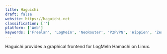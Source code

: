 ```yaml
---
title: Haguichi
draft: false 
website: https://haguichi.net
classification: ['']
platform: ['Web']
keywords: ['Freelan', 'LogMeIn', 'NeoRouter', 'P2PVPN', 'Wippien', 'ZeroTier']
---
```

Haguichi provides a graphical frontend for LogMeIn Hamachi on Linux.